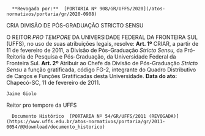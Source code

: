       **Revogada por:**  [PORTARIA Nº 908/GR/UFFS/2020](/atos-normativos/portaria/gr/2020-0908) 

   CRIA DIVISÃO DE PÓS-GRADUAÇÃO STRICTO SENSU  

 O REITOR *PRO TEMPORE*  DA UNIVERSIDADE FEDERAL DA FRONTEIRA SUL (UFFS), no uso de suas atribuições legais, resolve:   **Art. 1º**  CRIAR, a partir de 11 de fevereiro de 2011, a Divisão de Pós-Graduação *Stricto Sensu,* da Pró-Reitoria de Pesquisa e Pós-Graduação, da Universidade Federal da Fronteira Sul.   **Art. 2º**  Atribuir ao Chefe da Divisão de Pós-Graduação *Stricto Sensu*  a função gratificada, código FG-2, integrante do Quadro Distributivo de Cargos e Funções Gratificadas desta Universidade.        **Data do ato:** Chapecó-SC, 11 de fevereiro de 2011.   
 

    Jaime Giolo    
 Reitor pro tempore da UFFS 

      Documento Histórico  [PORTARIA Nº 54/GR/UFFS/2011 (REVOGADA)](https://www.uffs.edu.br/atos-normativos/portaria/gr/2011-0054/@@download/documento_historico)     
      